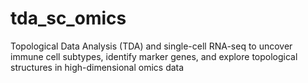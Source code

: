 # tda_sc_omics
Topological Data Analysis (TDA) and single-cell RNA-seq to uncover immune cell subtypes, identify marker genes, and explore topological structures in high-dimensional omics data
